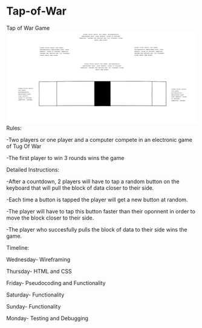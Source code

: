 # Tap-of-War
Tap of War Game ![alt text](https://github.com/LawrenceObote/Tap-of-War/blob/master/assets/WireFrame/Home-Page.png "Logo Title Text 1")
Rules:


-Two players or one player and a computer compete in an electronic game of Tug Of War

-The first player to win 3 rounds wins the game

Detailed Instructions:


-After a countdown, 2 players will have to tap a random button on the keyboard that will pull the block of data closer to their side.

-Each time a button is tapped the player will get a new button at random.

-The player will have to tap this button faster than their oponnent in order to move the block closer to their side.

-The player who succesfully pulls the block of data to their side wins the game.


Timeline:

Wednesday- Wireframing

Thursday- HTML and CSS

Friday- Pseudocoding and Functionality

Saturday- Functionality

Sunday- Functionality

Monday- Testing and Debugging